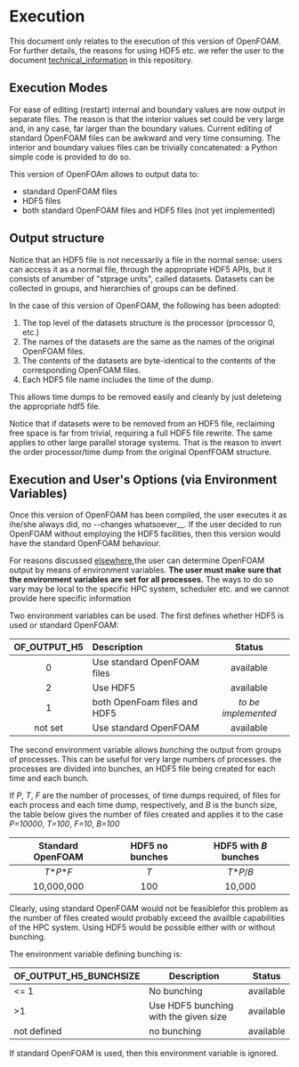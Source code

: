 # Execution

This document only relates to the execution of this version of OpenFOAM. For further details, the reasons for using HDF5 etc. we refer the user to the document [technical\_information](https://github.com/stefsal/OeRC_OpenFOAM_HDF5/blob/master/technical_information.md) in this repository.

## Execution Modes

For ease of editing (restart) internal and boundary values are now output in separate files.  The reason is that the interior values set could be very large and, in any case, far larger than the boundary values. Current editing of standard OpenFOAM files can be awkward and very time consuming.  The interior and boundary values files can be trivially concatenated: a Python simple code is provided to do so.

This version of OpenFOAm allows to output data to:

* standard OpenFOAM files
* HDF5 files
* both standard OpenFOAM files and HDF5 files (not yet implemented)

## Output structure

Notice that an HDF5 file is not necessarily a file in the normal sense: users can access it as a normal file, through the appropriate HDF5 APIs, but it consists of anumber of "stprage units", called datasets.  Datasets can be collected in groups, and hierarchies of groups can be defined.

In the case of this version of OpenFOAM, the following has been adopted:
1. The top level of the datasets structure is the processor (processor 0, etc.)
1. The names of the datasets are the same as the names of the original OpenFOAM files.
1. The contents of the datasets are byte-identical to the contents of the corresponding OpenFOAM files.
1. Each HDF5 file name includes the time of the dump.

This allows time dumps to be removed easily and cleanly by just deleteing the appropriate hdf5 file.

Notice that if datasets were to be removed from an HDF5 file, reclaiming free space is far from trivial, requiring a full HDF5 file rewrite. The same applies to other large parallel storage systems.  That is the reason to invert the order processor/time dump from the original OpenfFOAM structure.

## Execution and User's Options (via Environment Variables)

Once this version of OpenFOAM has been compiled, the user executes it as ihe/she always did, no --changes whatsoever__.  If the user decided to run OpenFOAM without employing the HDF5 facilities, then this version would have the standard OpenFOAM behaviour.

For reasons discussed [elsewhere](https://github.com/stefsal/OeRC_OpenFOAM_HDF5/blob/master/technical_information.md),the user can determine OpenFOAM output by means of environment variables. 
__The user must make sure that the environment variables are set for all processes.__ The ways to do so vary may be local to the specific HPC system, scheduler etc. and we cannot provide here specific information

Two environment variables can be used.  The first defines whether HDF5 is used or standard OpenFOAM:

| __OF\_OUTPUT\_H5__ |  Description | Status
|:--------------:|:------------ |:------:|
| 0 | Use standard OpenFOAM files | available
| 2 | Use HDF5 | available
| 1 | both OpenFoam files and HDF5 | _to be implemented_
| not set | Use standard OpenFOAM | available

The second environment variable allows _bunching_ the output from groups of processes. This can be useful for very large numbers of processes. the processes are divided into  bunches, an HDF5 file being created for each time and each bunch.

If _P_, _T_, _F_ are the number of processes, of time dumps required, of files for each process and each time dump, respectively, and _B_ is the bunch size, the 
table below gives the number of files created and applies it to the case _P=10000_, _T=100_, _F=10_, _B=100_

Standard OpenFOAM | HDF5 no bunches | HDF5 with _B_ bunches
|:-----:|:-----:|:------:|
_T_\*_P_\*_F_ | _T_ | _T_\*_P_/_B_
10,000,000 | 100 | 10,000

Clearly, using standard OpenFOAM would not be feasiblefor this problem as the number of files created would probably exceed the availble capabilities of the HPC system. Using HDF5 would be possible either with or without bunching.

The environment variable defining bunching is:

OF\_OUTPUT_H5\_BUNCHSIZE |  Description | Status
-------------- | ------------ | ------
<= 1 | No bunching | available
\>1 | Use HDF5 bunching with the given size | available
not defined | no bunching | available

If standard OpenFOAM is used, then this environment variable is ignored.
